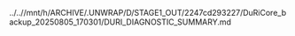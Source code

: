 ../..//mnt/h/ARCHIVE/.UNWRAP/D/STAGE1_OUT/2247cd293227/DuRiCore_backup_20250805_170301/DURI_DIAGNOSTIC_SUMMARY.md